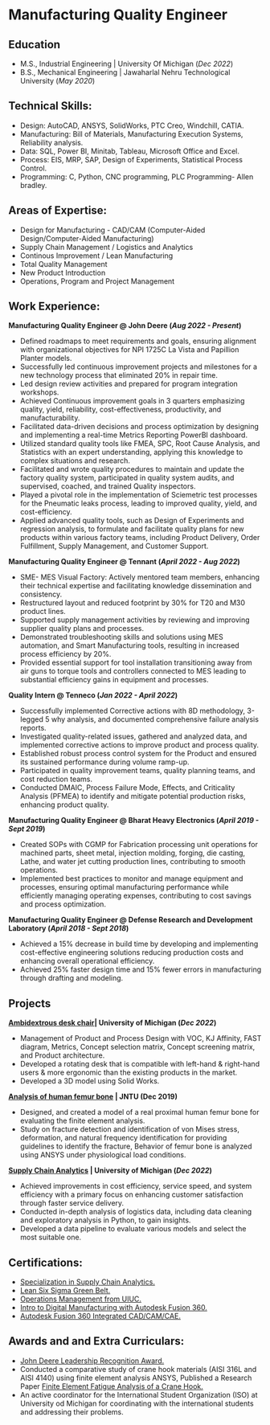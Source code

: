 # Manufacturing Quality Engineer

## Education						       		
- M.S., Industrial Engineering	| University Of Michigan (_Dec 2022_) 			        		
- B.S., Mechanical Engineering  | Jawaharlal Nehru Technological University (_May 2020_)

## Technical Skills: 
- Design: AutoCAD, ANSYS, SolidWorks, PTC Creo, Windchill, CATIA.
- Manufacturing: Bill of Materials, Manufacturing Execution Systems, Reliability analysis.
- Data: SQL, Power BI, Minitab, Tableau, Microsoft Office and Excel.
- Process: EIS, MRP, SAP, Design of Experiments, Statistical Process Control.
- Programming: C, Python, CNC programming, PLC Programming- Allen bradley.

## Areas of Expertise:
- Design for Manufacturing - CAD/CAM (Computer-Aided Design/Computer-Aided Manufacturing)
- Supply Chain Management / Logistics and Analytics
- Continous Improvement / Lean Manufacturing
- Total Quality Management
- New Product Introduction 
- Operations, Program and Project Management

## Work Experience:
**Manufacturing Quality Engineer @ John Deere (_Aug 2022 - Present_)**
- Defined roadmaps to meet requirements and goals, ensuring alignment with organizational objectives for NPI 1725C La Vista and Papillion Planter models.
- Successfully led continuous improvement projects and milestones for a new technology process that eliminated 20% in repair time.
- Led design review activities and prepared for program integration workshops.
- Achieved Continuous improvement goals in 3 quarters emphasizing quality, yield, reliability, cost-effectiveness, productivity, and manufacturability.
- Facilitated data-driven decisions and process optimization by designing and implementing a real-time Metrics Reporting PowerBI dashboard.
- Utilized standard quality tools like FMEA, SPC, Root Cause Analysis, and Statistics with an expert understanding, applying this knowledge to complex situations and research.
- Facilitated and wrote quality procedures to maintain and update the factory quality system, participated in quality system audits, and supervised, coached, and trained Quality inspectors.
- Played a pivotal role in the implementation of Sciemetric test processes for the Pneumatic leaks process, leading to improved quality, yield, and cost-efficiency.
- Applied advanced quality tools, such as Design of Experiments and regression analysis, to formulate and facilitate quality plans for new products within various factory teams, including Product Delivery, Order Fulfillment, Supply Management, and Customer Support.

**Manufacturing Quality Engineer @ Tennant (_April 2022 - Aug 2022_)**
- SME- MES Visual Factory: Actively mentored team members, enhancing their technical expertise and facilitating knowledge dissemination and consistency.
- Restructured layout and reduced footprint by 30% for T20 and M30 product lines.
- Supported supply management activities by reviewing and improving supplier quality plans and processes.
- Demonstrated troubleshooting skills and solutions using MES automation, and Smart Manufacturing tools, resulting in increased process efficiency by 20%.
- Provided essential support for tool installation transitioning away from air guns to torque tools and controllers connected to MES leading to substantial efficiency gains in equipment and processes.

**Quality Intern @ Tenneco (_Jan 2022 - April 2022_)**
- Successfully implemented Corrective actions with 8D methodology, 3-legged 5 why analysis, and documented comprehensive failure analysis reports.
- Investigated quality-related issues, gathered and analyzed data, and implemented corrective actions to improve product and process quality.
- Established robust process control system for the Product and ensured its sustained performance during volume ramp-up.
- Participated in quality improvement teams, quality planning teams, and cost reduction teams.
- Conducted DMAIC, Process Failure Mode, Effects, and Criticality Analysis (PFMEA) to identify and mitigate potential production risks, enhancing product quality.

**Manufacturing Quality Engineer @ Bharat Heavy Electronics (_April 2019 - Sept 2019_)**
- Created SOPs with CGMP for Fabrication processing unit operations for machined parts, sheet metal, injection molding, forging, die casting, Lathe, and water jet cutting production lines, contributing to smooth operations.
- Implemented best practices to monitor and manage equipment and processes, ensuring optimal manufacturing performance while efficiently managing operating expenses, contributing to cost savings and process optimization.

**Manufacturing Quality Engineer @ Defense Research and Development Laboratory (_April 2018 - Sept 2018_)**
- Achieved a 15% decrease in build time by developing and implementing cost-effective engineering solutions reducing production costs and enhancing overall operational efficiency.
- Achieved 25% faster design time and 15% fewer errors in manufacturing through drafting and modeling.

## Projects

**<a href="assets/rotating desk.pdf" target="_blank">Ambidextrous desk chair</a>| University of Michigan (_Dec 2022_)**
- Management of Product and Process Design with VOC, KJ Affinity, FAST diagram, Metrics, Concept selection matrix, 
Concept screening matrix, and Product architecture.
- Developed a rotating desk that is compatible with left-hand & right-hand users & more ergonomic than the existing 
products in the market.
- Developed a 3D model using Solid Works.

**<a href="assets/FEA.pdf" target="_blank">Analysis of human femur bone</a> | JNTU (Dec 2019)**
- Designed, and created a model of a real proximal human femur bone for evaluating the finite element analysis.
- Study on fracture detection and identification of von Mises stress, deformation, and natural frequency identification for 
providing guidelines to identify the fracture, Behavior of femur bone is analyzed using ANSYS under physiological load 
conditions.

**<a href="assets/supply chain analytics.pdf" target="_blank">Supply Chain Analytics</a> | University of Michigan (_Dec 2022_)**
- Achieved improvements in cost efficiency, service speed, and system efficiency with a primary focus on enhancing customer satisfaction through faster service delivery.
- Conducted in-depth analysis of logistics data, including data cleaning and exploratory analysis in Python, to gain insights. 
- Developed a data pipeline to evaluate various models and select the most suitable one. 

## Certifications:
- <a href="assets/Coursera RYWT53V7CH95.pdf" target="_blank">Specialization in Supply Chain Analytics.</a>
- <a href="assets/ZSSGB121143672.pdf" target="_blank">Lean Six Sigma Green Belt.</a>
- <a href="assets/Coursera FKZ895J8XRJY.pdf" target="_blank">Operations Management from UIUC.</a>
- <a href="assets/Autodsk.pdf" target="_blank">Intro to Digital Manufacturing with Autodesk Fusion 360.</a>
- <a href="assets/Autodesk Fusion 360.pdf" target="_blank">Autodesk Fusion 360 Integrated CAD/CAM/CAE.</a>

## Awards and and Extra Curriculars:
- <a href="assets/John Deere.jpg" target="_blank">John Deere Leadership Recognition Award.</a>
- Conducted a comparative study of crane hook materials (AISI 316L and AISI 4140) using finite element analysis ANSYS, Published a Research Paper <a href="assets/Finite Element Fatigue Analysis of a Crane Hook.pdf" target="_blank">Finite Element Fatigue Analysis of a Crane Hook.</a>
- An active coordinator for the International Student Organization (ISO) at University od Michigan for coordinating with the international students and addressing their problems.
